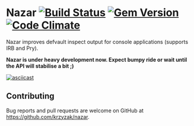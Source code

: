 # Nazar [![Build Status](https://github.com/krzyzak/nazar/actions/workflows/main.yml/badge.svg)](https://github.com/krzyzak/nazar/actions) [![Gem Version](https://badge.fury.io/rb/nazar.svg)](https://badge.fury.io/rb/nazar) [![Code Climate](https://codeclimate.com/github/krzyzak/nazar/badges/gpa.svg)](https://codeclimate.com/github/krzyzak/nazar)

Nazar improves defvault inspect output for console applications (supports IRB and Pry).

**Nazar is under heavy development now. Expect bumpy ride or wait until the API will stabilise a bit ;)**

[![asciicast](https://asciinema.org/a/436814.png)](https://asciinema.org/a/436814)

## Contributing

Bug reports and pull requests are welcome on GitHub at https://github.com/krzyzak/nazar.

